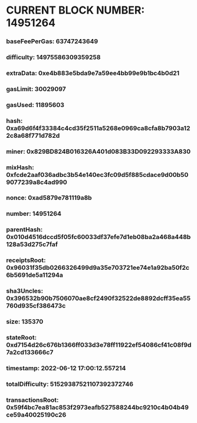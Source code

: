 # CURRENT BLOCK NUMBER: 14951264

### baseFeePerGas: 63747243649
### difficulty: 14975586309359258
### extraData: 0xe4b883e5bda9e7a59ee4bb99e9b1bc4b0d21
### gasLimit: 30029097
### gasUsed: 11895603
### hash: 0xa69d6f4f33384c4cd35f2511a5268e0969ca8cfa8b7903a122c8a68f771d782d
### miner: 0x829BD824B016326A401d083B33D092293333A830
### mixHash: 0xfcde2aaf036adbc3b54e140ec3fc09d5f885cdace9d00b509077239a8c4ad990
### nonce: 0xad5879e781119a8b
### number: 14951264
### parentHash: 0x010d4516dccd5f05fc60033df37efe7d1eb08ba2a468a448b128a53d275c7faf
### receiptsRoot: 0x96031f35db0266326499d9a35e703721ee74e1a92ba50f2c6b5691de5a11294a
### sha3Uncles: 0x396532b90b7506070ae8cf2490f32522de8892dcff35ea55760d935cf386473c
### size: 135370
### stateRoot: 0xd7154d26c676b1366ff033d3e78ff11922ef54086cf41c08f9d7a2cd133666c7
### timestamp: 2022-06-12 17:00:12.557214
### totalDifficulty: 51529387521107392372746
### transactionsRoot: 0x59f4bc7ea81ac853f2973eafb527588244bc9210c4b04b49ce59a40025190c26
